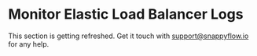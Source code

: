 # Monitor Elastic Load Balancer Logs

This section is getting refreshed. Get it touch with [support@snappyflow.io](mailto:support@snappyflow.io) for any help.
